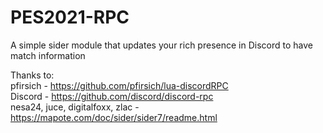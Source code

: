 # PES2021-RPC

A simple sider module that updates your rich presence in Discord to have match information

Thanks to:<br>
pfirsich - https://github.com/pfirsich/lua-discordRPC<br>
Discord - https://github.com/discord/discord-rpc<br>
nesa24, juce, digitalfoxx, zlac - https://mapote.com/doc/sider/sider7/readme.html
